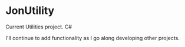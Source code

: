 # JonUtility
Current Utilities project. C#

I'll continue to add functionality as I go along developing other projects.
